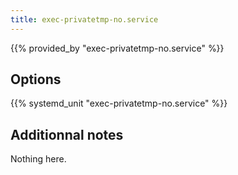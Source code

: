 ```yaml
---
title: exec-privatetmp-no.service
---
```


{{% provided_by "exec-privatetmp-no.service" %}}

## Options

{{% systemd_unit "exec-privatetmp-no.service" %}}

## Additionnal notes

Nothing here.